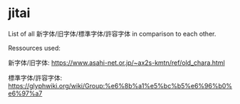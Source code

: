 # jitai
List of all 新字体/旧字体/標準字体/許容字体 in comparison to each other.



Ressources used:

新字体/旧字体: https://www.asahi-net.or.jp/~ax2s-kmtn/ref/old_chara.html

標準字体/許容字体: https://glyphwiki.org/wiki/Group:%e6%8b%a1%e5%bc%b5%e6%96%b0%e6%97%a7
